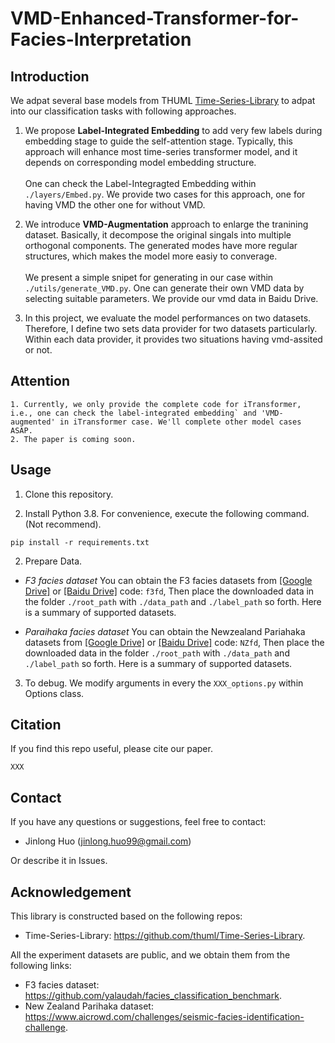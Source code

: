 # VMD-Enhanced-Transformer-for-Facies-Interpretation

## Introduction
We adpat several base models from THUML [Time-Series-Library](https://pan.baidu.com/s/1wydQRBNdyylJZAvxCMjOPA) to adpat into our classification tasks with following approaches.

1. We propose **Label-Integrated Embedding** to add very few labels during embedding stage to guide the self-attention stage. Typically, this approach will enhance most time-series transformer model, and it depends on corresponding model embedding structure. <br><br>
One can check the Label-Integragted Embedding within ``./layers/Embed.py``. We provide two cases for this approach, one for having VMD the other one for without VMD.<br>

2. We introduce **VMD-Augmentation** approach to enlarge the tranining dataset. Basically, it decompose the original singals into multiple orthogonal components. The generated modes have more regular structures, which makes the model more easiy to converage.<br><br>
We present a simple snipet for generating in our case within `./utils/generate_VMD.py`. One can generate their own VMD data by selecting suitable parameters. We provide our vmd data in Baidu Drive.

3. In this project, we evaluate the model performances on two datasets. Therefore, I define two sets data provider for two datasets particularly. Within each data provider, it provides two situations having vmd-assited or not.


## Attention
```
1. Currently, we only provide the complete code for iTransformer, i.e., one can check the label-integrated embedding` and 'VMD-augmented' in iTransformer case. We'll complete other model cases ASAP.
2. The paper is coming soon.
```


## Usage

1. Clone this repository. 

2. Install Python 3.8. For convenience, execute the following command. (Not recommend). 

```
pip install -r requirements.txt
```

2. Prepare Data. 
- *F3 facies dataset*
You can obtain the F3 facies datasets from [[Google Drive]]() or [[Baidu Drive]](https://pan.baidu.com/s/1wydQRBNdyylJZAvxCMjOPA) code: `f3fd`, Then place the downloaded data in the folder `./root_path` with `./data_path` and `./label_path` so forth. Here is a summary of supported datasets.

- *Paraihaka facies dataset*
You can obtain the Newzealand Pariahaka datasets from [[Google Drive]]() or [[Baidu Drive]](https://pan.baidu.com/s/1QNjanQDfN3H9JvOpoX_aYw) code: `NZfd`, Then place the downloaded data in the folder `./root_path` with `./data_path` and `./label_path` so forth. Here is a summary of supported datasets.

3. To debug. We modify arguments in every the `XXX_options.py` within Options class.


## Citation

If you find this repo useful, please cite our paper.

```
XXX
```

## Contact
If you have any questions or suggestions, feel free to contact:

- Jinlong Huo (jinlong.huo99@gmail.com)

Or describe it in Issues.

## Acknowledgement

This library is constructed based on the following repos:

- Time-Series-Library: https://github.com/thuml/Time-Series-Library.

All the experiment datasets are public, and we obtain them from the following links:

- F3 facies dataset: https://github.com/yalaudah/facies_classification_benchmark.
- New Zealand Parihaka dataset: https://www.aicrowd.com/challenges/seismic-facies-identification-challenge. 
